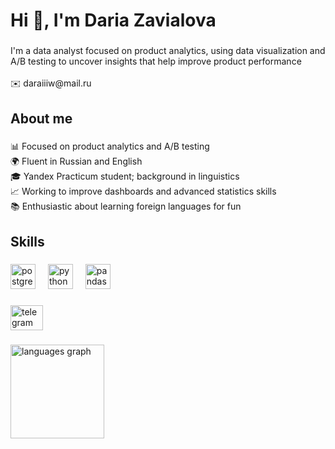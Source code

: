 <h1 align="left">Hi 👋, I'm Daria Zavialova</h1>

###

<p align="left">I'm a data analyst focused on product analytics, using data visualization and A/B testing to uncover insights that help improve product performance<br><br>✉️ daraiiiw@mail.ru<br></p>

###

<h2 align="left">About me</h2>

###

<p align="left">📊 Focused on product analytics  and A/B testing<br>🌍 Fluent in Russian and English<br>🎓 Yandex Practicum student; background in linguistics<br>📈 Working to improve dashboards and advanced statistics skills<br>📚 Enthusiastic about learning foreign languages for fun</p>

###

<h2 align="left">Skills</h2>

###

<div align="left">
  <img src="https://cdn.jsdelivr.net/gh/devicons/devicon/icons/postgresql/postgresql-original.svg" height="40" alt="postgresql logo"  />
  <img width="12" />
  <img src="https://cdn.jsdelivr.net/gh/devicons/devicon/icons/python/python-original.svg" height="40" alt="python logo"  />
  <img width="12" />
  <img src="https://cdn.jsdelivr.net/gh/devicons/devicon/icons/pandas/pandas-original.svg" height="40" alt="pandas logo"  />
</div>

###

<div align="left">
  <a href="https://t.me/daraiiidarai" target="_blank">
    <img src="https://raw.githubusercontent.com/maurodesouza/profile-readme-generator/master/src/assets/icons/social/telegram/default.svg" width="52" height="40" alt="telegram logo"  />
  </a>
</div>

###

<div align="left">
  <img src="https://github-readme-stats.vercel.app/api/top-langs?username=daraiii-darai&locale=en&hide_title=false&layout=compact&card_width=320&langs_count=5&theme=github_dark&hide_border=true&order=2" height="150" alt="languages graph"  />
</div>

###
